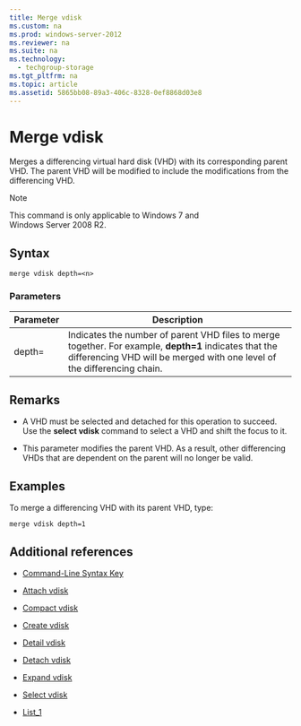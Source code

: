 ```yaml
---
title: Merge vdisk
ms.custom: na
ms.prod: windows-server-2012
ms.reviewer: na
ms.suite: na
ms.technology: 
  - techgroup-storage
ms.tgt_pltfrm: na
ms.topic: article
ms.assetid: 5865bb08-89a3-406c-8328-0ef8868d03e8
---
```

# Merge vdisk
Merges a differencing virtual hard disk \(VHD\) with its corresponding parent VHD. The parent VHD will be modified to include the modifications from the differencing VHD.

> [!NOTE]
> This command is only applicable to Windows 7 and Windows Server 2008 R2.

## Syntax

```
merge vdisk depth=<n>
```

### Parameters

|Parameter|Description|
|-------------|---------------|
|depth\=<n>|Indicates the number of parent VHD files to merge together. For example, **depth\=1** indicates that the differencing VHD will be merged with one level of the differencing chain.|

## Remarks

-   A VHD must be selected and detached for this operation to succeed. Use the **select vdisk** command to select a VHD and shift the focus to it.

-   This parameter modifies the parent VHD. As a result, other differencing VHDs that are dependent on the parent will no longer be valid.

## <a name="BKMK_Examples"></a>Examples
To merge a differencing VHD with its parent VHD, type:

```
merge vdisk depth=1
```

## Additional references

-   [Command-Line Syntax Key](Command-Line-Syntax-Key.md)

-   [Attach vdisk](Attach-vdisk.md)

-   [Compact vdisk](Compact-vdisk.md)

-   [Create vdisk](assetId:///72df30b1-8902-487b-98f6-bcb693610e29)

-   [Detail vdisk](delete/detail/Detail-vdisk.md)

-   [Detach vdisk](Detach-vdisk.md)

-   [Expand vdisk](Expand-vdisk.md)

-   [Select vdisk](select/Select-vdisk.md)

-   [List_1](List_1.md)



